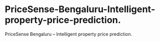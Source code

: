# PriceSense-Bengaluru-Intelligent-property-price-prediction.
PriceSense Bengaluru – Intelligent property price prediction.

